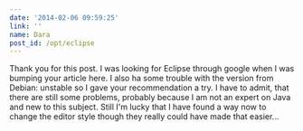 ```yaml
---
date: '2014-02-06 09:59:25'
link: ''
name: Dara
post_id: /opt/eclipse
---
```


Thank you for this post. I was looking for Eclipse through google when I was bumping your article here. I also ha some trouble with the version from Debian: unstable so I gave your recommendation a try. I have to admit, that there are still some problems, probably because I am not an expert on Java and new to this subject. Still I'm lucky that I have found a way now to change the editor style though they really could have made that easier...

